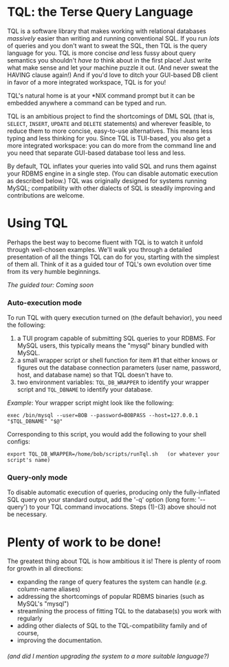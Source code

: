 # TQL: the Terse Query Language
TQL is a software library that makes working with relational databases *massively*
easier than writing and running conventional SQL. If you run *lots* of queries
and you don't want to sweat the SQL, then TQL is the query language for you.
TQL is more concise *and* less fussy about query semantics you shouldn't *have to*
think about in the first place! Just write what make sense and let your machine
puzzle it out. (And never sweat the HAVING clause again!) And if you'd love to
ditch your GUI-based DB client in favor of a more integrated workspace, TQL is
for you!

TQL's natural home is at your \*NIX command prompt but it can be embedded anywhere a
command can be typed and run.

TQL is an ambitious project to find the shortcomings of DML SQL (that is,
`SELECT`, `INSERT`, `UPDATE` and `DELETE` statements) and wherever feasible, to
reduce them to more concise, easy-to-use alternatives.  This means less typing
and less thinking for you. Since TQL is TUI-based, you also get a more
integrated workspace: you can do more from the command line and you need that
separate GUI-based database tool less and less.

By default, TQL inflates your queries into valid SQL and runs them against
your RDBMS engine in
a single step. (You can disable automatic execution as described below.) TQL
was originally designed for systems running MySQL; compatibility with other
dialects of SQL is steadily improving and contributions are welcome.

# Using TQL
Perhaps the best way to become fluent with TQL is to watch it unfold through
well-chosen examples. We'll walk you through a detailed presentation
of all the things TQL can do for you, starting with the simplest of them all.
Think of it as a guided tour of TQL's own evolution over time from its very
humble beginnings.

_*The guided tour: Coming soon*_

### Auto-execution mode
To run TQL with query execution turned on (the default behavior), you need the
following:
1. a TUI program capable of submitting SQL queries to your RDBMS. For MySQL
users, this typically means the "mysql" binary bundled with MySQL.
2. a small wrapper script or shell function for item #1 that either knows
or figures out the database connection parameters (user name, password, host,
and database name) so that TQL doesn't have to.
3. two environment variables: `TQL_DB_WRAPPER` to identify your wrapper
script and `TQL_DBNAME` to identify your database.

*Example*: Your wrapper script might look like the following:

    exec /bin/mysql --user=BOB --password=BOBPASS --host=127.0.0.1 "$TQL_DBNAME" "$@"

Corresponding to this script, you would add the following to your shell configs:

    export TQL_DB_WRAPPER=/home/bob/scripts/runTql.sh   (or whatever your script's name)

### Query-only mode
To disable automatic execution of queries, producing only the fully-inflated SQL query
on your standard output, add the '-q' option (long form: '--query') to your
TQL command invocations. Steps (1)-(3) above should not be necessary.

# Plenty of work to be done!
The greatest thing about TQL is how ambitious it is! There is plenty of room
for growth in all directions: 
- expanding the range of query features the system can handle (_e.g._ column-name aliases)
- addressing the shortcomings of popular RDBMS binaries (such as MySQL's "mysql")
- streamlining the process of fitting TQL to the database(s) you work with regularly
- adding other dialects of SQL to the TQL-compatibility family
and of course,
- improving the documentation.
###### (and did I mention upgrading the system to a more suitable language?)

